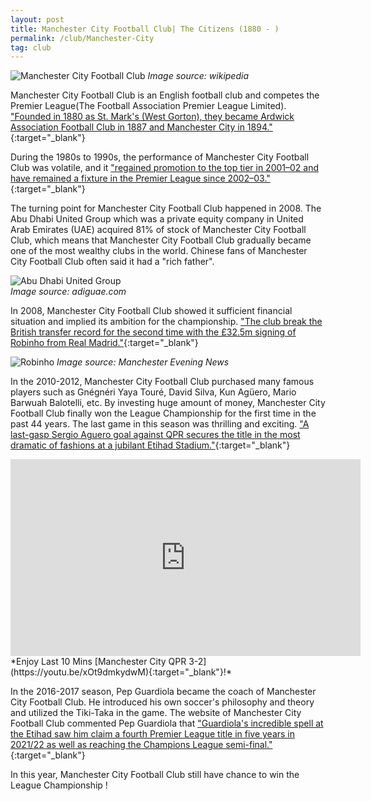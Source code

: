 ```yaml
---
layout: post
title: Manchester City Football Club| The Citizens (1880 - )
permalink: /club/Manchester-City
tag: club
---
```

![Manchester City Football Club]({{site.baseurl}}/images/club/manchester_city_logo.jpg)
*Image source: wikipedia*

Manchester City Football Club is an English football club and competes the Premier League(The Football Association Premier League Limited). ["Founded in 1880 as St. Mark's (West Gorton), they became Ardwick Association Football Club in 1887 and Manchester City in 1894."](https://en.wikipedia.org/wiki/Manchester_City_F.C.){:target="_blank"} 

During the 1980s to 1990s, the performance of Manchester City Football Club was volatile, and it ["regained promotion to the top tier in 2001–02 and have remained a fixture in the Premier League since 2002–03."](https://en.wikipedia.org/wiki/Manchester_City_F.C.){:target="_blank"} 

The turning point for Manchester City Football Club happened in 2008. The Abu Dhabi United Group which was a private equity company in United Arab Emirates (UAE) acquired 81% of stock of Manchester City Football Club, which means that Manchester City Football Club gradually became one of the most wealthy clubs in the world. Chinese fans of Manchester City Football Club often said it had a "rich father". 

![Abu Dhabi United Group]({{site.baseurl}}/images/club/The_Abu_Dhabi_United_Group_logo.jpg)  
*Image source: adiguae.com*

In 2008, Manchester City Football Club showed it sufficient financial situation and implied its ambition for the championship. ["The club break the British transfer record for the second time with the £32.5m signing of Robinho from Real Madrid."](https://www.mancity.com/club/manchester-city-history){:target="_blank"} 

![Robinho]({{site.baseurl}}/images/club/Robinho.jpg)
*Image source: Manchester Evening News*

In the 2010-2012, Manchester City Football Club purchased many famous players such as Gnégnéri Yaya Touré, David Silva, Kun Agüero, Mario Barwuah Balotelli, etc. By investing huge amount of money, Manchester City Football Club finally won the League Championship for the first time in the past 44 years. The last game in this season was thrilling and exciting. ["A last-gasp Sergio Aguero goal against QPR secures the title in the most dramatic of fashions at a jubilant Etihad Stadium."](https://www.mancity.com/club/manchester-city-history){:target="_blank"} 

<iframe width="560" height="315" src="https://www.youtube.com/embed/xOt9dmkydwM" title="YouTube video player" frameborder="0" allow="accelerometer; autoplay; clipboard-write; encrypted-media; gyroscope; picture-in-picture" allowfullscreen></iframe>
*Enjoy Last 10 Mins [Manchester City QPR 3-2](https://youtu.be/xOt9dmkydwM){:target="_blank"}!*


In the 2016-2017 season, Pep Guardiola became the coach of Manchester City Football Club. He introduced his own soccer's philosophy and theory and utilized the Tiki-Taka in the game. The website of Manchester City Football Club commented Pep Guardiola that ["Guardiola's incredible spell at the Etihad saw him claim a fourth Premier League title in five years in 2021/22 as well as reaching the Champions League semi-final."](https://www.mancity.com/players/pep-guardiola){:target="_blank"} 

In this year, Manchester City Football Club still have chance to win the League Championship !


